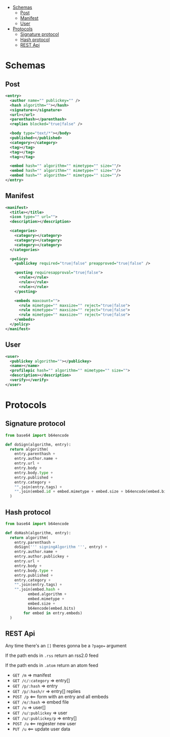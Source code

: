 - [Schemas](#schemas)
  - [Post](#post)
  - [Manifest](#manifest)
  - [User](#user)
- [Protocols](#protocols)
  - [Signature protocol](#signature-protocol)
  - [Hash protocol](#hash-protocol)
  - [REST Api](#rest-api)

# Schemas

## Post

```xml
<entry>
  <author name="" publickey="" />
  <hash algorithm=""></hash>
  <signature></signature>
  <url></url>
  <parenthash></parenthash>
  <replies blocked="true|false" />

  <body type="text/*"></body>
  <published></published>
  <category></category>
  <tag></tag>
  <tag></tag>
  <tag></tag>

  <embed hash="" algorithm="" mimetype="" size=""/>
  <embed hash="" algorithm="" mimetype="" size=""/>
  <embed hash="" algorithm="" mimetype="" size=""/>
</entry>
```

## Manifest

```xml
<manifest>
  <title></title>
  <icon type="" url="">
  <description></description>

  <categories>
    <category></category>
    <category></category>
    <category></category>
  </categories>

  <policy>
    <publickey required="true|false" preapproved="true|false" />

    <posting requiresapproval="true|false">
      <rule></rule>
      <rule></rule>
      <rule></rule>
    </posting>

    <embeds maxcount="">
      <rule mimetype="" maxsize="" reject="true|false">
      <rule mimetype="" maxsize="" reject="true|false">
      <rule mimetype="" maxsize="" reject="true|false">
    </embeds>
  </policy>
</manifest>
```

## User

```xml
<user>
  <publickey algorithm=""></publickey>
  <name></name>
  <profilepic hash="" algorithm="" mimetype="" size="">
  <description></description>
  <verify></verify>
</user>
```

# Protocols

## Signature protocol

```python
from base64 import b64encode

def doSign(algorithm, entry):
  return algorithm(
    entry.parenthash +
    entry.author.name +
    entry.url +
    entry.body +
    entry.body.type +
    entry.published +
    entry.category +
    "".join(entry.tags) +
    "".join(embed.id + embed.mimetype + embed.size + b64encode(embed.bits) for embed in entry.embeds)
  )

```

## Hash protocol

```python
from base64 import b64encode

def doHash(algorithm, entry):
  return algorithm(
    entry.parenthash +
    doSign(''' signingAlgorithm ''', entry) +
    entry.author.name +
    entry.author.publickey +
    entry.url +
    entry.body +
    entry.body.type +
    entry.published +
    entry.category +
    "".join(entry.tags) +
    "".join(embed.hash +
          embed.algorithm +
          embed.mimetype +
          embed.size +
          b64encode(embed.bits)
        for embed in entry.embeds)
  )

```

## REST Api

Any time there's an `[]` theres gonna be a `?page=` argument

If the path ends in `.rss` return an rss2.0 feed

If the path ends in `.atom` return an atom feed

- `GET /m` => manifest
- `GET /c/:category` => entry[]
- `GET /p/:hash` => entry
- `GET /p/:hash/r` => entry[] replies
- `POST /p` <== form with an entry and all embeds
- `GET /e/:hash` => embed file
- `GET /u` => user[]
- `GET /u/:publickey` => user
- `GET /u/:publickey/p` => entry[]
- `POST /u` <== regiester new user
- `PUT /u` <== update user data
